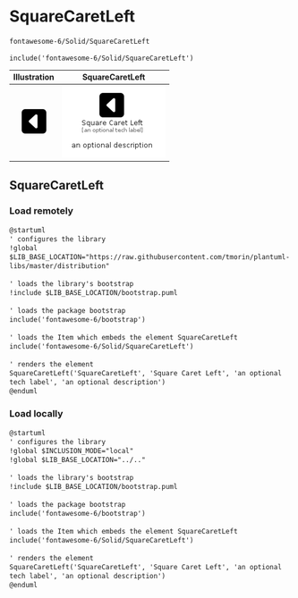 # SquareCaretLeft


```text
fontawesome-6/Solid/SquareCaretLeft
```

```text
include('fontawesome-6/Solid/SquareCaretLeft')
```



| Illustration | SquareCaretLeft |
| :---: | :---: |
| ![illustration for Illustration](../../fontawesome-6/Solid/SquareCaretLeft.png) | ![illustration for SquareCaretLeft](../../fontawesome-6/Solid/SquareCaretLeft.Local.png) |




## SquareCaretLeft

### Load remotely
```plantuml
@startuml
' configures the library
!global $LIB_BASE_LOCATION="https://raw.githubusercontent.com/tmorin/plantuml-libs/master/distribution"

' loads the library's bootstrap
!include $LIB_BASE_LOCATION/bootstrap.puml

' loads the package bootstrap
include('fontawesome-6/bootstrap')

' loads the Item which embeds the element SquareCaretLeft
include('fontawesome-6/Solid/SquareCaretLeft')

' renders the element
SquareCaretLeft('SquareCaretLeft', 'Square Caret Left', 'an optional tech label', 'an optional description')
@enduml
```

### Load locally
```plantuml
@startuml
' configures the library
!global $INCLUSION_MODE="local"
!global $LIB_BASE_LOCATION="../.."

' loads the library's bootstrap
!include $LIB_BASE_LOCATION/bootstrap.puml

' loads the package bootstrap
include('fontawesome-6/bootstrap')

' loads the Item which embeds the element SquareCaretLeft
include('fontawesome-6/Solid/SquareCaretLeft')

' renders the element
SquareCaretLeft('SquareCaretLeft', 'Square Caret Left', 'an optional tech label', 'an optional description')
@enduml
```

